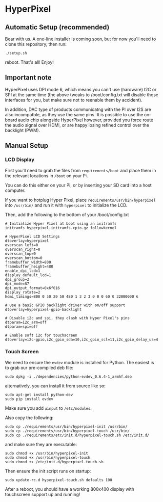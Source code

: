 # HyperPixel

## Automatic Setup (recommended)

Bear with us. A one-line installer is coming soon, but for now you'll need to clone this repository, then run:

```
./setup.sh
```

reboot. That's all! Enjoy!

## Important note

HyperPixel uses DPI mode 6, which means you can't use (hardware) I2C or SPI at the same time (the above tweaks to /boot/config.txt will disable those interfaces for you, but make sure not to reenable them by accident).

In addition, DAC type of products communicatng with the PI over I2S are also incompatble, as they use the same pins. It is possible to use the on-board audio chip alongside HyperPixel however, provided you force route the audio signal over HDMI, or are happy losing refined control over the backlight (PWM).

## Manual Setup

### LCD Display

First you'll need to grab the files from `requirements/boot` and place them in the relevant locations in `/boot` on your Pi.

You can do this either on your Pi, or by inserting your SD card into a host computer.

If you want to hotplug Hyper Pixel, place `requirements/usr/bin/hyperpixel` into `/usr/bin/` and run it with `hyperpixel` to initialize the LCD.

Then, add the following to the bottom of your /boot/config.txt

```
# Initialize Hyper Pixel at boot using an initramfs
initramfs hyperpixel-initramfs.cpio.gz followkernel

# HyperPixel LCD Settings
dtoverlay=hyperpixel
overscan_left=0
overscan_right=0
overscan_top=0
overscan_bottom=0
framebuffer_width=800
framebuffer_height=480
enable_dpi_lcd=1
display_default_lcd=1
dpi_group=2
dpi_mode=87
dpi_output_format=0x6f016
display_rotate=2
hdmi_timings=800 0 50 20 50 480 1 3 2 3 0 0 0 60 0 32000000 6

# Use a basic GPIO backlight driver with on/off support
dtoverlay=hyperpixel-gpio-backlight

# Disable i2c and spi, they clash with Hyper Pixel's pins
dtparam=i2c_arm=off
dtparam=spi=off

# Enable soft i2c for touchscreen
dtoverlay=i2c-gpio,i2c_gpio_sda=10,i2c_gpio_scl=11,i2c_gpio_delay_us=4
```

### Touch Screen

We need to ensure the `evdev` module is installed for Python. The easiest is to grab our pre-compiled deb file:

```
sudo dpkg -i ./dependencies/python-evdev_0.6.4-1_armhf.deb
```

alternatively, you can install it from source like so:

```
sudo apt-get install python-dev
sudo pip install evdev
```

Make sure you add `uinput` to `/etc/modules`.

Also copy the following:

```
sudo cp ./requirements/usr/bin/hyperpixel-init /usr/bin/
sudo cp ./requirements/usr/bin/hyperpixel-touch /usr/bin/
sudo cp ./requirements/etc/init.d/hyperpixel-touch.sh /etc/init.d/
```

and make sure they are executable:

```
sudo chmod +x /usr/bin/hyperpixel-init
sudo chmod +x /usr/bin/hyperpixel-touch
sudo chmod +x /etc/init.d/hyperpixel-touch.sh
```

Then ensure the init script runs on startup:

```
sudo update-rc.d hyperpixel-touch.sh defaults 100
```

After a reboot, you should have a working 800x400 display with touchscreen support up and running!

